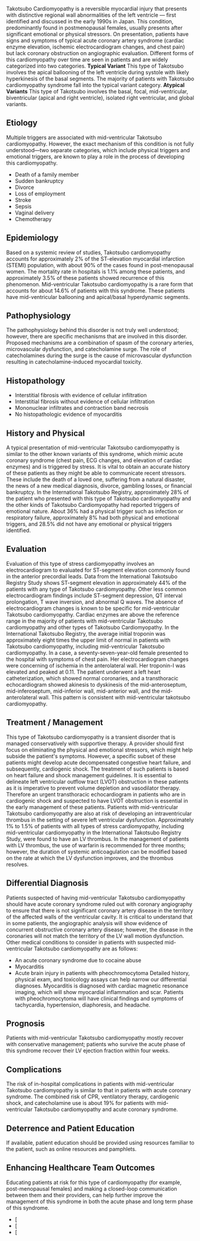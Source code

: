 Takotsubo Cardiomyopathy is a reversible myocardial injury that presents with distinctive regional wall abnormalities of the left ventricle — first identified and discussed in the early 1990s in Japan. This condition, predominantly found in postmenopausal females, usually presents after significant emotional or physical stressors. On presentation, patients have signs and symptoms of typical acute coronary artery syndrome (cardiac enzyme elevation, ischemic electrocardiogram changes, and chest pain) but lack coronary obstruction on angiographic evaluation. Different forms of this cardiomyopathy over time are seen in patients and are widely categorized into two categories.
**Typical Variant**
This type of Takotsubo involves the apical ballooning of the left ventricle during systole with likely hyperkinesis of the basal segments. The majority of patients with Takotsubo cardiomyopathy syndrome fall into the typical variant category.
**Atypical Variants**
This type of Takotsubo involves the basal, focal, mid-ventricular, biventricular (apical and right ventricle), isolated right ventricular, and global variants.
## Etiology
Multiple triggers are associated with mid-ventricular Takotsubo cardiomyopathy. However, the exact mechanism of this condition is not fully understood—two separate categories, which include physical triggers and emotional triggers, are known to play a role in the process of developing this cardiomyopathy.
- Death of a family member
- Sudden bankruptcy
- Divorce
- Loss of employment
- Stroke
- Sepsis
- Vaginal delivery
- Chemotherapy
## Epidemiology
Based on a systemic review of studies, Takotsubo cardiomyopathy accounts for approximately 2% of the ST-elevation myocardial infarction (STEMI) population, with about 90% of the cases found in post-menopausal women. The mortality rate in hospitals is 1.1% among these patients, and approximately 3.5% of these patients showed recurrence of this phenomenon. Mid-ventricular Takotsubo cardiomyopathy is a rare form that accounts for about 14.6% of patients with this syndrome. These patients have mid-ventricular ballooning and apical/basal hyperdynamic segments.
## Pathophysiology
The pathophysiology behind this disorder is not truly well understood; however, there are specific mechanisms that are involved in this disorder. Proposed mechanisms are a combination of spasm of the coronary arteries, microvascular dysfunction, and catecholamine surge. The role of catecholamines during the surge is the cause of microvascular dysfunction resulting in catecholamine-induced myocardial toxicity.
## Histopathology
- Interstitial fibrosis with evidence of cellular infiltration
- Interstitial fibrosis without evidence of cellular infiltration
- Mononuclear infiltrates and contraction band necrosis
- No histopathologic evidence of myocarditis
## History and Physical
A typical presentation of mid-ventricular Takotsubo cardiomyopathy is similar to the other known variants of this syndrome, which mimic acute coronary syndrome (chest pain, ECG changes, and elevation of cardiac enzymes) and is triggered by stress. It is vital to obtain an accurate history of these patients as they might be able to communicate recent stressors. These include the death of a loved one, suffering from a natural disaster, the news of a new medical diagnosis, divorce, gambling losses, or financial bankruptcy. In the International Takotsubo Registry, approximately 28% of the patient who presented with this type of Takotsubo cardiomyopathy and the other kinds of Takotsubo Cardiomyopathy had reported triggers of emotional nature. About 36% had a physical trigger such as infection or respiratory failure, approximately 8% had both physical and emotional triggers, and 28.5% did not have any emotional or physical triggers identified.
## Evaluation
Evaluation of this type of stress cardiomyopathy involves an electrocardiogram to evaluated for ST-segment elevation commonly found in the anterior precordial leads. Data from the International Takotsubo Registry Study shows ST-segment elevation in approximately 44% of the patients with any type of Takotsubo cardiomyopathy. Other less common electrocardiogram findings include ST-segment depression, QT interval prolongation, T wave inversion, and abnormal Q waves. The absence of electrocardiogram changes is known to be specific for mid-ventricular Takotsubo cardiomyopathy.
Cardiac enzymes are above the reference range in the majority of patients with mid-ventricular Takotsubo cardiomyopathy and other types of Takotsubo Cardiomyopathy. In the International Takotsubo Registry, the average initial troponin was approximately eight times the upper limit of normal in patients with Takotsubo cardiomyopathy, including mid-ventricular Takotsubo cardiomyopathy. In a case, a seventy-seven-year-old female presented to the hospital with symptoms of chest pain. Her electrocardiogram changes were concerning of ischemia in the anterolateral wall. Her troponin-I was elevated and peaked at 0.11. The patient underwent a left heart catheterization, which showed normal coronaries, and a transthoracic echocardiogram showed akinesis to dyskinesis of the mid-anteroseptum, mid-inferoseptum, mid-inferior wall, mid-anterior wall, and the mid-anterolateral wall. This pattern is consistent with mid-ventricular takotsubo cardiomyopathy.
## Treatment / Management
This type of Takotsubo cardiomyopathy is a transient disorder that is managed conservatively with supportive therapy. A provider should first focus on eliminating the physical and emotional stressors, which might help subside the patient's symptoms. However, a specific subset of these patients might develop acute decompensated congestive heart failure, and subsequently, cardiogenic shock. The treatment of such patients is based on heart failure and shock management guidelines. It is essential to delineate left ventricular outflow tract (LVOT) obstruction in these patients as it is imperative to prevent volume depletion and vasodilator therapy. Therefore an urgent transthoracic echocardiogram in patients who are in cardiogenic shock and suspected to have LVOT obstruction is essential in the early management of these patients. Patients with mid-ventricular Takotsubo cardiomyopathy are also at risk of developing an intraventricular thrombus in the setting of severe left ventricular dysfunction. Approximately 1% to 1.5% of patients with all types of stress cardiomyopathy, including mid-ventricular cardiomyopathy in the International Takotsubo Registry Study, were found to have an LV thrombus. In the management of patients with LV thrombus, the use of warfarin is recommended for three months; however, the duration of systemic anticoagulation can be modified based on the rate at which the LV dysfunction improves, and the thrombus resolves.
## Differential Diagnosis
Patients suspected of having mid-ventricular Takotsubo cardiomyopathy should have acute coronary syndrome ruled out with coronary angiography to ensure that there is not significant coronary artery disease in the territory of the affected walls of the ventricular cavity. It is critical to understand that in some patients, the angiographic analysis will show evidence of concurrent obstructive coronary artery disease; however, the disease in the coronaries will not match the territory of the LV wall motion dysfunction.
Other medical conditions to consider in patients with suspected mid-ventricular Takotsubo cardiomyopathy are as follows:
- An acute coronary syndrome due to cocaine abuse
- Myocarditis
- Acute brain injury in patients with pheochromocytoma
Detailed history, physical exam, and toxicology assays can help narrow our differential diagnoses. Myocarditis is diagnosed with cardiac magnetic resonance imaging, which will show myocardial inflammation and scar. Patients with pheochromocytoma will have clinical findings and symptoms of tachycardia, hypertension, diaphoresis, and headache.
## Prognosis
Patients with mid-ventricular Takotsubo cardiomyopathy mostly recover with conservative management; patients who survive the acute phase of this syndrome recover their LV ejection fraction within four weeks.
## Complications
The risk of in-hospital complications in patients with mid-ventricular Takotsubo cardiomyopathy is similar to that in patients with acute coronary syndrome. The combined risk of CPR, ventilatory therapy, cardiogenic shock, and catecholamine use is about 19% for patients with mid-ventricular Takotsubo cardiomyopathy and acute coronary syndrome.
## Deterrence and Patient Education
If available, patient education should be provided using resources familiar to the patient, such as online resources and pamphlets.
## Enhancing Healthcare Team Outcomes
Educating patients at risk for this type of cardiomyopathy (for example, post-menopausal females) and making a closed-loop communication between them and their providers, can help further improve the management of this syndrome in both the acute phase and long term phase of this syndrome.
- [
- [
- [